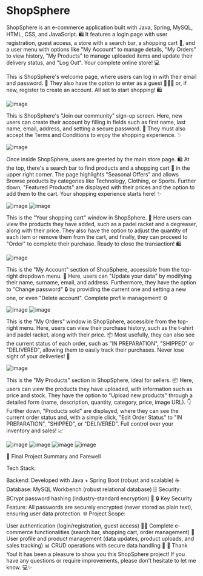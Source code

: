 # ShopSphere

ShopSphere is an e-commerce application built with Java, Spring, MySQL, HTML, CSS, and JavaScript. 🛍️ It features a login page with user registration, guest access, a store with a search bar, a shopping cart 🛒, and a user menu with options like "My Account" to manage details, "My Orders" to view history, "My Products" to manage uploaded items and update their delivery status, and "Log Out". Your complete online store! 💻

This is ShopSphere's welcome page, where users can log in with their email and password. 🔑 They also have the option to enter as a guest 🧑‍🤝‍🧑 or, if new, register to create an account. All set to start shopping! 🛍️

![image](https://github.com/user-attachments/assets/3868a9ff-5e34-4b7e-a4fd-bb6f3da7e004)

This is ShopSphere's "Join our community" sign-up screen. Here, new users can create their account by filling in fields such as first name, last name, email, address, and setting a secure password. 📝 They must also accept the Terms and Conditions to enjoy the shopping experience. ✨

![image](https://github.com/user-attachments/assets/995bc7b6-a7f7-43a1-a972-df2b24aeb2a4)

Once inside ShopSphere, users are greeted by the main store page. 🛍️ At the top, there's a search bar to find products and a shopping cart 🛒 in the upper right corner. The page highlights "Seasonal Offers" and allows Browse products by categories like Technology, Clothing, or Sports. Further down, "Featured Products" are displayed with their prices and the option to add them to the cart. Your shopping experience starts here! ✨

![image](https://github.com/user-attachments/assets/3cf60556-c145-4cb4-a432-fec7dd6b6360)
![image](https://github.com/user-attachments/assets/d043f8a7-9543-4736-8e67-5fde9ead1630)

This is the "Your shopping cart" window in ShopSphere. 🛒 Here users can view the products they have added, such as a padel racket and a degreaser, along with their price. They also have the option to adjust the quantity of each item or remove them from the cart, and finally, they can proceed to "Order" to complete their purchase. Ready to close the transaction! 🛍️

![image](https://github.com/user-attachments/assets/55ee1e40-e820-4dba-a9d6-1a43f0c96152)

This is the "My Account" section of ShopSphere, accessible from the top-right dropdown menu. 👤 Here, users can "Update your data" by modifying their name, surname, email, and address. Furthermore, they have the option to "Change password" 🔒 by providing the current one and setting a new one, or even "Delete account". Complete profile management! ⚙️

![image](https://github.com/user-attachments/assets/2c5447c0-7f51-4120-8e12-734bce9351e4)
![image](https://github.com/user-attachments/assets/2d47284d-6ba1-4d8c-ae13-019400ade2a8)

This is the "My Orders" window in ShopSphere, accessible from the top-right menu. Here, users can view their purchase history, such as the t-shirt and padel racket, along with their price. 📦 Most usefully, they can also see the current status of each order, such as "IN PREPARATION", "SHIPPED" or "DELIVERED", allowing them to easily track their purchases. Never lose sight of your deliveries! 🚚

![image](https://github.com/user-attachments/assets/4c301679-205a-460c-a9c1-d3716f225b13)

This is the "My Products" section in ShopSphere, ideal for sellers. 📦 Here, users can view the products they have uploaded, with information such as price and stock. They have the option to "Upload new products" through a detailed form (name, description, quantity, category, price, image URL). 👇 Further down, "Products sold" are displayed, where they can see the current order status and, with a simple click, "Edit Order Status" to "IN PREPARATION", "SHIPPED", or "DELIVERED". Full control over your inventory and sales! 📈

![image](https://github.com/user-attachments/assets/5030f13b-a185-4a21-a9e0-88d8dac23014)
![image](https://github.com/user-attachments/assets/89f7d192-e7aa-4474-b1d7-5d6802a48c39)
![image](https://github.com/user-attachments/assets/13589d75-f814-4d3f-a1aa-7e8e507650b1)
![image](https://github.com/user-attachments/assets/d41e2621-7c28-429b-958c-7d7f39580a7c)

🚀 Final Project Summary and Farewell

Tech Stack:

Backend: Developed with Java + Spring Boot (robust and scalable) ☕
Database: MySQL Workbench (robust relational database) 🗄️
Security: BCrypt password hashing (industry-standard encryption) 🔐
🔒 Key Security Feature: All passwords are securely encrypted (never stored as plain text), ensuring user data protection.
🌐 Project Scope:

User authentication (login/registration, guest access) 🧑‍💻
Complete e-commerce functionalities (search bar, shopping cart, order management) 🛒
User profile and product management (data updates, product uploads, and sales tracking) 📊
CRUD operations with secure data handling 🔄
🙏 Thank You!
It has been a pleasure to show you this ShopSphere project! If you have any questions or require improvements, please don't hesitate to let me know. 💻✨












